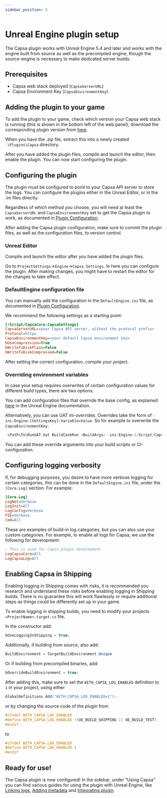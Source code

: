 ```yaml
---
sidebar_position: 5
---
```


# Unreal Engine plugin setup

The Capsa plugin works with Unreal Engine 5.4 and later and works with the engine built from source as well as the precompiled engine, though the source-engine is necessary to make dedicated server builds.

## Prerequisites

- Capsa web stack deployed (`CapsaServerURL`)
- Capsa Environment Key (`CapsaEnvironmentKey`)

## Adding the plugin to your game

To add the plugin to your game, check which version your Capsa web stack is running (this is shown in the bottom left of the web panel), download the corresponding plugin version from [here](https://github.com/capsa-gg/capsa-plugin-unreal-engine/tags).

When you have the .zip file, extract this into a newly created `.\Plugins\Capsa` directory.

After you have added the plugin files, compile and launch the editor, then enable the plugin. You can now start configuring the plugin.

## Configuring the plugin

The plugin must be configured to point to your Capsa API server to store the logs. You can configure the plugins either in the Unreal Editor, or in the .ini files directly.

Regardless of which method you choose, you will need at least the `CapsaServerURL` and `CapsaEnvironmentKey` set to get the Capsa plugin to work, as documented in [Plugin Configuration](../configuration/plugin-config.md).

After adding the Capsa plugin configuration, make sure to commit the plugin files, as well as the configuration files, to version control.

### Unreal Editor

Compile and launch the editor after you have added the plugin files.

Go to `ProjectSettings`->`Engine`->`Capsa Settings`. In here you can configure the plugin. After making changes, you might have to restart the editor for the changes to take effect.

### DefaultEngine configuration file

You can manually add the configuration in the `DefaultEngine.ini` file, as documented in [Plugin Configuration](../configuration/plugin-config.md).

We recommend the following settings as a starting point:

```ini
[/Script/CapsaCore.CapsaSettings]
CapsaServerURL=<your Capsa API server, without the protocol prefix>
Protocol=https
CapsaEnvironmentKey=<your default Capsa environment key>
bUseCompression=True
bWriteToDiskPlain=False
bWriteToDiskCompressed=False
```

After setting the correct configuration, compile your project.

### Overriding environment variables

In case your setup requires overwrites of certain configuration values for different build types, there are two options.

You can add configuration files that override the base config, as explained [here](https://dev.epicgames.com/documentation/en-us/unreal-engine/configuration-files-in-unreal-engine#configurationfilehierarchy) in the Unreal Engine documentation.

Alternatively, you can use UAT ini-overrides. Overrides take the form of `-ini:Engine:[SettingsKey]:Variable=Value`. So for example to overwrite the `CapsaEnvironmentKey`:

```ps1
.\Path\To\RunUAT.bat BuildCookRun <BuildArgs> -ini:Engine:[/Script/CapsaCore.CapsaSettings]:CapsaEnvironmentKey=<YourEnvironmentKey>
```

You can add these override arguments into your build scripts or CI-configuration.

## Configuring logging verbosity

If, for debugging purposes, you desire to have more verbose logging for certain categories, this can be done in the `DefaultEngine.ini` file, under the `[Core.Log]` section. For example:

```ini
[Core.Log]
LogNet=Verbose
LogInit=All
LogConfig=Verbose
PIE=Verbose
Cmd=All
```

These are examples of build-in log categories, but you can also use your custom categories. For example, to enable all logs for Capsa, we use the following for development:

```ini
; This is used for Capsa plugin development
LogCapsaCore=All
LogCapsaLog=All
```

## Enabling Capsa in Shipping

Enabling logging in Shipping comes with risks, it is recommended you research and understand these risks before enabling logging in Shipping builds. There is no guarantee this will work flawlessly or require additional steps as things could be differently set up in your game.

To enable logging in shipping builds, you need to modify your projects `<ProjectName>.target.cs` file.

In the constructor add:

```c#
bUseLoggingInShipping = true;
```

Additionally, if building from source, also add:

```c#
BuildEnvironment = TargetBuildEnvironment.Unique
```

Or if building from precompiled binaries, add:

```c#
bOverrideBuildEnvironment = true;
```

After adding this, make sure to set the `WITH_CAPSA_LOG_ENABLED` definition to `1` in your project, using either 

```cs
GlobalDefinitions.Add("WITH_CAPSA_LOG_ENABLED=1");
``` 

or by changing the source code of the plugin from 

```cpp
#ifndef WITH_CAPSA_LOG_ENABLED
#define WITH_CAPSA_LOG_ENABLED !(UE_BUILD_SHIPPING || UE_BUILD_TEST)
#endif
```

to 

```cpp
#ifndef WITH_CAPSA_LOG_ENABLED
#define WITH_CAPSA_LOG_ENABLED 1
#endif
```

## Ready for use!

The Capsa plugin is now configured! In the sidebar, under "Using Capsa" you can find various guides for using the plugin with Unreal Engine, like [Linking logs](../using-capsa/linking-logs.md), [Adding metadata](../using-capsa/adding-metadata.md) and [Integrating plugin](../using-capsa/integrating-plugin.md).
